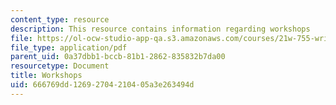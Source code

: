 ```yaml
---
content_type: resource
description: This resource contains information regarding workshops
file: https://ol-ocw-studio-app-qa.s3.amazonaws.com/courses/21w-755-writing-and-reading-short-stories-spring-2012/666769dd12692704210405a3e263494d_MIT21W_755S12_workshops.pdf
file_type: application/pdf
parent_uid: 0a37dbb1-bccb-81b1-2862-835832b7da00
resourcetype: Document
title: Workshops
uid: 666769dd-1269-2704-2104-05a3e263494d
---
```

